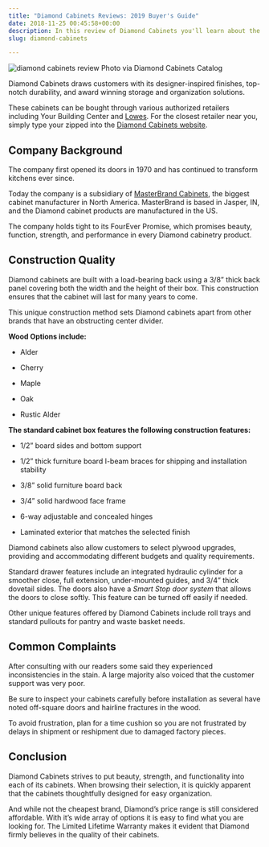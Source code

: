 ```yaml
---
title: "Diamond Cabinets Reviews: 2019 Buyer's Guide"
date: 2018-11-25 00:45:58+00:00
description: In this review of Diamond Cabinets you'll learn about the construction and quality. Plus, we reveal some of the top complaints customer have.
slug: diamond-cabinets

---
```


![diamond cabinets review](http://www.doorwaysmagazine.com/wp-content/uploads/diamond_cabinets_review.jpg) Photo via Diamond Cabinets Catalog

Diamond Cabinets draws customers with its designer-inspired finishes, top-notch durability, and award winning storage and organization solutions. 

These cabinets can be bought through various authorized retailers including Your Building Center and [Lowes](http://www.diamondatlowes.com/). For the closest retailer near you, simply type your zipped into the [Diamond Cabinets website](http://www.diamondcabinets.com/).



## Company Background


The company first opened its doors in 1970 and has continued to transform kitchens ever since. 

Today the company is a subsidiary of [MasterBrand Cabinets](http://www.masterbrand.com/), the biggest cabinet manufacturer in North America. MasterBrand is based in Jasper, IN, and the Diamond cabinet products are manufactured in the US.

The company holds tight to its FourEver Promise, which promises beauty, function, strength, and performance in every Diamond cabinetry product. 

## Construction Quality

Diamond cabinets are built with a load-bearing back using a 3/8” thick back panel covering both the width and the height of their box.  This construction ensures that the cabinet will last for many years to come. 

This unique construction method sets Diamond cabinets apart from other brands that have an obstructing center divider.

**Wood Options include:**

  * Alder


  * Cherry


  * Maple


  * Oak


  * Rustic Alder



**The standard cabinet box features the following construction features:**


  * 1/2” board sides and bottom support


  * 1/2” thick furniture board I-beam braces for shipping and installation stability


  * 3/8” solid furniture board back


  * 3/4” solid hardwood face frame


  * 6-way adjustable and concealed hinges


  * Laminated exterior that matches the selected finish



Diamond cabinets also allow customers to select plywood upgrades, providing and accommodating different budgets and quality requirements. 

Standard drawer features include an integrated hydraulic cylinder for a smoother close, full extension, under-mounted guides, and 3/4” thick dovetail sides. The doors also have a _Smart Stop door system_ that allows the doors to close softly. This feature can be turned off easily if needed.

Other unique features offered by Diamond Cabinets include roll trays and standard pullouts for pantry and waste basket needs. 


## Common Complaints


After consulting with our readers some said they experienced inconsistencies in the stain. A large majority also voiced that the customer support was very poor. 

Be sure to inspect your cabinets carefully before installation as several have noted off-square doors and hairline fractures in the wood.

To avoid frustration, plan for a time cushion so you are not frustrated by delays in shipment or reshipment due to damaged factory pieces. 



## Conclusion



Diamond Cabinets strives to put beauty, strength, and functionality into each of its cabinets. When browsing their selection, it is quickly apparent that the cabinets thoughtfully designed for easy organization.  

And while not the cheapest brand, Diamond’s price range is still considered affordable. With it’s wide array of options it is easy to find what you are looking for. The Limited Lifetime Warranty makes it evident that Diamond firmly believes in the quality of their cabinets. 
